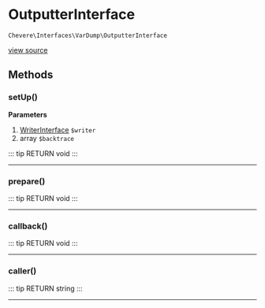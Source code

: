# OutputterInterface

`Chevere\Interfaces\VarDump\OutputterInterface`

[view source](https://github.com/chevere/chevere/blob/master/interfaces/VarDump/OutputterInterface.php)

## Methods

### setUp()

**Parameters**

1. [WriterInterface](../Writer/WriterInterface.md) `$writer`
2. array `$backtrace`

::: tip RETURN
void
:::


---

### prepare()

::: tip RETURN
void
:::


---

### callback()

::: tip RETURN
void
:::


---

### caller()

::: tip RETURN
string
:::


---

